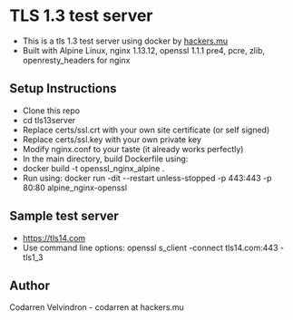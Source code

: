# TLS 1.3 test server
- This is a tls 1.3 test server using docker
by [hackers.mu](https://hackers.mu)
- Built with Alpine Linux, nginx 1.13.12, openssl 1.1.1 pre4, pcre, zlib, openresty_headers for nginx

## Setup Instructions
- Clone this repo
- cd tls13server
- Replace certs/ssl.crt with your own site certificate (or self signed)
- Replace certs/ssl.key with your own private key
- Modify nginx.conf to your taste (it already works perfectly)
- In the main directory, build Dockerfile using:
- docker build -t openssl_nginx_alpine .
- Run using: docker run -dit --restart unless-stopped -p 443:443 -p 80:80 alpine_nginx-openssl

## Sample test server
- https://tls14.com
- Use command line options: openssl s_client -connect tls14.com:443 -tls1_3

## Author
Codarren Velvindron - codarren at hackers.mu

